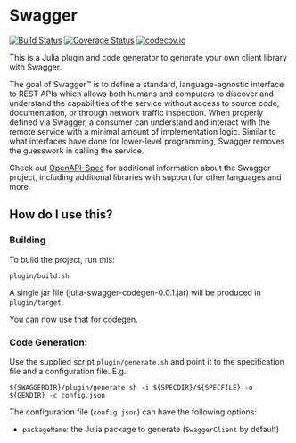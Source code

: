 # Swagger

[![Build Status](https://travis-ci.org/tanmaykm/Swagger.jl.svg?branch=master)](https://travis-ci.org/tanmaykm/Swagger.jl)
[![Coverage Status](https://coveralls.io/repos/tanmaykm/Swagger.jl/badge.svg?branch=master&service=github)](https://coveralls.io/github/tanmaykm/Swagger.jl?branch=master)
[![codecov.io](http://codecov.io/github/tanmaykm/Swagger.jl/coverage.svg?branch=master)](http://codecov.io/github/tanmaykm/Swagger.jl?branch=master)

This is a Julia plugin and code generator to generate your own client library with Swagger.

The goal of Swagger™ is to define a standard, language-agnostic interface to REST APIs which allows both humans and computers to discover and understand the capabilities of the service without access to source code, documentation, or through network traffic inspection. When properly defined via Swagger, a consumer can understand and interact with the remote service with a minimal amount of implementation logic. Similar to what interfaces have done for lower-level programming, Swagger removes the guesswork in calling the service.

Check out [OpenAPI-Spec](https://github.com/OAI/OpenAPI-Specification) for additional information about the Swagger project, including additional libraries with support for other languages and more.

## How do I use this?

### Building

To build the project, run this:

```
plugin/build.sh
```

A single jar file (julia-swagger-codegen-0.0.1.jar) will be produced in `plugin/target`.

You can now use that for codegen.

### Code Generation:

Use the supplied script `plugin/generate.sh` and point it to the specification file and a configuration file. E.g.:

```
${SWAGGERDIR}/plugin/generate.sh -i ${SPECDIR}/${SPECFILE} -o ${GENDIR} -c config.json
```

The configuration file (`config.json`) can have the following options:

- `packageName`: the Julia package to generate (`SwaggerClient` by default)
